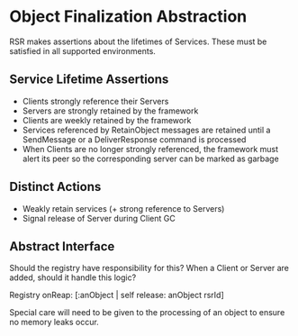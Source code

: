 # Object Finalization Abstraction

RSR makes assertions about the lifetimes of Services. These must be satisfied in all supported environments.

## Service Lifetime Assertions

* Clients strongly reference their Servers
* Servers are strongly retained by the framework
* Clients are weekly retained by the framework
* Services referenced by RetainObject messages are retained until a SendMessage or a DeliverResponse command is processed
* When Clients are no longer strongly referenced, the framework must alert its peer so the corresponding server can be marked as garbage

## Distinct Actions

* Weakly retain services (+ strong reference to Servers)
* Signal release of Server during Client GC

## Abstract Interface

Should the registry have responsibility for this? When a Client or Server are added, should it handle this logic?

Registry onReap: [:anObject | self release: anObject rsrId]

Special care will need to be given to the processing of an object to ensure no memory leaks occur.